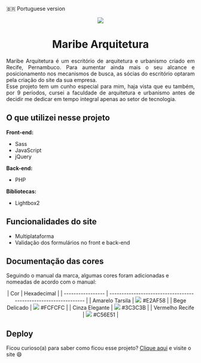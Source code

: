 🇧🇷 Portuguese version

<div align="center">
    <img src="https://i.ibb.co/Np2W5xM/68747470733a2f2f692e6962622e636f2f42776b4e574b772f66617669636f6e2e706e67.png">
</div>
<h1 align="center">Maribe Arquitetura</h1>
<p align="justify">
    Maribe Arquitetura é um escritório de arquitetura e urbanismo criado em Recife, Pernambuco. Para aumentar ainda mais o seu alcance e posicionamento nos mecanismos de busca, as sócias do escritório optaram pela criação do site da sua empresa.
    <br />
    Esse projeto tem um cunho especial para mim, haja vista que eu também, por 9 períodos, cursei a faculdade de arquitetura e urbanismo antes de decidir me dedicar em tempo integral apenas ao setor de tecnologia.
</p>
<h2>O que utilizei nesse projeto</h2>
<b>Front-end:</b>
<ul>
    <li>Sass</li>
    <li>JavaScript</li>
    <li>jQuery</li>
</ul>
<b>Back-end:</b>
<ul>
    <li>PHP</li>
</ul>
<b>Bibliotecas:</b>
<ul>
    <li>Lightbox2</li>
</ul>
<h2>Funcionalidades do site</h2>
<ul>
    <li>Multiplataforma</li>
    <li>Validação dos formulários no front e back-end</li>
</ul>
<h2>Documentação das cores</h2>
<p>
    Seguindo o manual da marca, algumas cores foram adicionadas e nomeadas de acordo com o manual:
</p>
<div align="center">
    | Cor               | Hexadecimal                                                      |
    | ----------------- | ---------------------------------------------------------------- |
    | Amarelo Tarsila   | <img src="https://via.placeholder.com/10/E2AF58?text=+"> #E2AF58 |
    | Bege Delicado     | <img src="https://via.placeholder.com/10/FCFCFA?text=+"> #FCFCFC |
    | Cinza Elegante    | <img src="https://via.placeholder.com/10/3C3C3B?text=+"> #3C3C3B |
    | Vermelho Recife   | <img src="https://via.placeholder.com/10/C56E51?text=+"> #C56E51 |
</div>

<h2>Deploy</h2>
<p>
    Ficou curioso(a) para saber como ficou esse projeto? <a href="https://maribe.arq.br">Clique aqui</a> e visite o site 😄</p>
